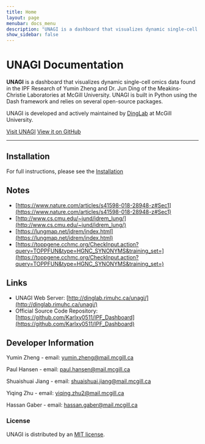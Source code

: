 ```yaml
---
title: Home
layout: page
menubar: docs_menu
description: "UNAGI is a dashboard that visualizes dynamic single-cell omics data found in the IPF Research."
show_sidebar: false
---
```


# UNAGI Documentation

**UNAGI** is a dashboard that visualizes dynamic single-cell omics data found in the IPF Research of Yumin Zheng and Dr. Jun Ding of the Meakins-Christie Laboratories at McGill University. UNAGI is built in Python using the Dash framework and relies on several open-source packages.

UNAGI is developed and actively maintained by [DingLab](https://junding.lab.mcgill.ca/) at McGill University.

[Visit UNAGI](http://dinglab.rimuhc.ca/unagi/) 
[View it on GitHub](https://github.com/Karlxy0511/IPF_Dashboard)

---
## Installation
For full instructions, please see the [Installation](/docs/getting-started/installation/)

## Notes
* [https://www.nature.com/articles/s41598-018-28948-z#Sec1](https://www.nature.com/articles/s41598-018-28948-z#Sec1)
* [http://www.cs.cmu.edu/~jund/idrem_lung/](http://www.cs.cmu.edu/~jund/idrem_lung/)
* [https://lungmap.net/idrem/index.html](https://lungmap.net/idrem/index.html)
* [https://toppgene.cchmc.org/CheckInput.action?query=TOPPFUN&type=HGNC_SYNONYMS&training_set=](https://toppgene.cchmc.org/CheckInput.action?query=TOPPFUN&type=HGNC_SYNONYMS&training_set=)


## Links
* UNAGI Web Server: [http://dinglab.rimuhc.ca/unagi/](http://dinglab.rimuhc.ca/unagi/)
* Official Source Code Repository: [https://github.com/Karlxy0511/IPF_Dashboard](https://github.com/Karlxy0511/IPF_Dashboard)

## Developer Information
Yumin Zheng - email: yumin.zheng@mail.mcgill.ca

Paul Hansen - email: paul.hansen@mail.mcgill.ca

Shuaishuai Jiang - email: shuaishuai.jiang@mail.mcgill.ca

Yiqing Zhu - email: yiqing.zhu2@mail.mcgill.ca

Hassan Gaber - email: hassan.gaber@mail.mcgill.ca

### License
UNAGI is distributed by an [MIT license](https://github.com/Karlxy0511/IPF_Dashboard/blob/main/LICENSE.md).
